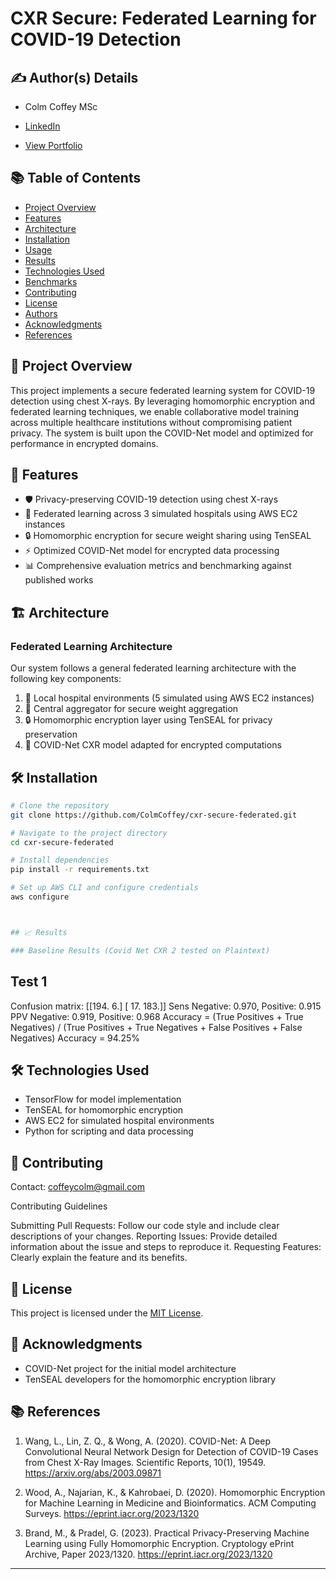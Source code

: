 # CXR Secure: Federated Learning for COVID-19 Detection

## ✍️ Author(s) Details

- Colm Coffey MSc

- [LinkedIn](http://linkedin.com/in/colm-coffey/)

- [View Portfolio](https://drive.google.com/file/d/1JEqqHS_o56ehmzYib8gg85UB9U89VczC/view?pli=1)


## 📚 Table of Contents
- [Project Overview](#project-overview)
- [Features](#features)
- [Architecture](#architecture)
- [Installation](#installation)
- [Usage](#usage)
- [Results](#results)
- [Technologies Used](#technologies-used)
- [Benchmarks](#benchmarks)
- [Contributing](#contributing)
- [License](#license)
- [Authors](#authors)
- [Acknowledgments](#acknowledgments)
- [References](#references)

## 🌟 Project Overview

This project implements a secure federated learning system for COVID-19 detection using chest X-rays. By leveraging homomorphic encryption and federated learning techniques, we enable collaborative model training across multiple healthcare institutions without compromising patient privacy. The system is built upon the COVID-Net model and optimized for performance in encrypted domains.

## 🔧 Features

- 🛡️ Privacy-preserving COVID-19 detection using chest X-rays
- 🏥 Federated learning across 3 simulated hospitals using AWS EC2 instances
- 🔒 Homomorphic encryption for secure weight sharing using TenSEAL
- ⚡ Optimized COVID-Net model for encrypted data processing
- 📊 Comprehensive evaluation metrics and benchmarking against published works

## 🏗️ Architecture

### Federated Learning Architecture

Our system follows a general federated learning architecture with the following key components:

1. 🏥 Local hospital environments (5 simulated using AWS EC2 instances)
2. 🔗 Central aggregator for secure weight aggregation
3. 🔒 Homomorphic encryption layer using TenSEAL for privacy preservation
4. 🧠 COVID-Net CXR model adapted for encrypted computations

## 🛠️ Installation

```bash
# Clone the repository
git clone https://github.com/ColmCoffey/cxr-secure-federated.git

# Navigate to the project directory
cd cxr-secure-federated

# Install dependencies
pip install -r requirements.txt

# Set up AWS CLI and configure credentials
aws configure



## 📈 Results

### Baseline Results (Covid Net CXR 2 tested on Plaintext)

```
## Test 1

Confusion matrix: 
[[194.   6.]
 [ 17. 183.]]
Sens Negative: 0.970, Positive: 0.915
PPV Negative: 0.919, Positive: 0.968
Accuracy = (True Positives + True Negatives) / (True Positives + True Negatives + False Positives + False Negatives)
Accuracy = 94.25%



## 🛠️ Technologies Used

- TensorFlow for model implementation
- TenSEAL for homomorphic encryption
- AWS EC2 for simulated hospital environments
- Python for scripting and data processing


## 🤝 Contributing

Contact: coffeycolm@gmail.com

Contributing Guidelines

Submitting Pull Requests: Follow our code style and include clear descriptions of your changes.
Reporting Issues: Provide detailed information about the issue and steps to reproduce it.
Requesting Features: Clearly explain the feature and its benefits.


## 📜 License

This project is licensed under the [MIT License](LICENSE.md).


## 🙏 Acknowledgments

- COVID-Net project for the initial model architecture
- TenSEAL developers for the homomorphic encryption library

## 📚 References

1. Wang, L., Lin, Z. Q., & Wong, A. (2020). COVID-Net: A Deep Convolutional Neural Network Design for Detection of COVID-19 Cases from Chest X-Ray Images. Scientific Reports, 10(1), 19549. https://arxiv.org/abs/2003.09871

2. Wood, A., Najarian, K., & Kahrobaei, D. (2020). Homomorphic Encryption for Machine Learning in Medicine and Bioinformatics. ACM Computing Surveys. https://eprint.iacr.org/2023/1320

3. Brand, M., & Pradel, G. (2023). Practical Privacy-Preserving Machine Learning using Fully Homomorphic Encryption. Cryptology ePrint Archive, Paper 2023/1320. https://eprint.iacr.org/2023/1320


---

